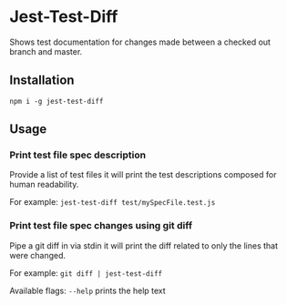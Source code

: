 # Jest-Test-Diff

Shows test documentation for changes made between a checked out branch and master.

## Installation

`npm i -g jest-test-diff`

## Usage

### Print test file spec description

Provide a list of test files it will print the test descriptions composed for human readability.

For example: `jest-test-diff test/mySpecFile.test.js`

### Print test file spec changes using git diff

Pipe a git diff in via stdin it will print the diff related to only the lines that were changed.

For example: `git diff | jest-test-diff`

Available flags:
`--help`      prints the help text
